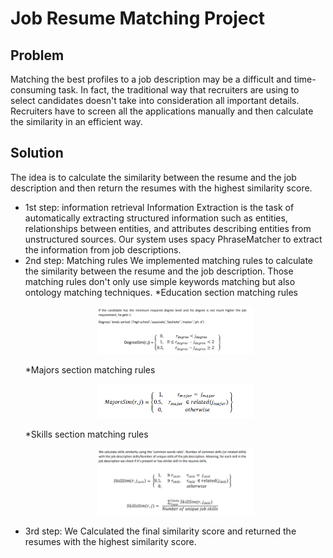 # Job Resume Matching Project

## Problem
Matching the best profiles to a job description may be a difficult and time-consuming task.
In fact, the traditional way that recruiters are using to select candidates doesn't take into consideration all important details. Recruiters have to screen all the applications manually and then calculate the similarity in an efficient way.

## Solution

The idea is to calculate the similarity between the resume and the job description and then return the resumes with the highest similarity score.

* 1st step: information retrieval
  Information Extraction is the task of automatically extracting structured information such as entities, relationships between entities, and attributes describing
entities from unstructured sources. Our system uses spacy PhraseMatcher to extract the information from job descriptions.
* 2nd step: Matching rules
  We implemented matching rules to calculate the similarity between the resume and the job description. Those matching rules don't only use simple keywords matching but also ontology matching techniques.
  *Education section matching rules
  <p align="center">
  <img src="./Resources/Project documentation/Education rules.png" width="250" title="Education matching rule" alt="Education matching rule">
  </p>
  *Majors section matching rules
  <p align="center">
  <img src="./Resources/Project documentation/Majors rules.png" width="250" title="Education matching rule" alt="Education matching rule">
  </p>
  *Skills section matching rules
  <p align="center">
  <img src="./Resources/Project documentation/Skills rules.png" width="250" title="Education matching rule" alt="Education matching rule">
  </p>
* 3rd step: 
  We Calculated the final similarity score and returned the resumes with the highest similarity score.

